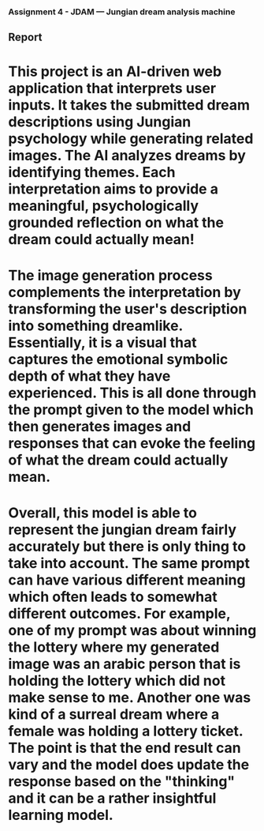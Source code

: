 ### Assignment 4 - JDAM — Jungian dream analysis machine

## Report

# This project is an AI-driven web application that interprets user inputs. It takes the submitted dream descriptions using Jungian psychology while generating related images. The AI analyzes dreams by identifying themes. Each interpretation aims to provide a meaningful, psychologically grounded reflection on what the dream could actually mean!

# The image generation process complements the interpretation by transforming the user's description into something dreamlike. Essentially, it is a visual that captures the emotional symbolic depth of what they have experienced. This is all done through the prompt given to the model which then generates images and responses that can evoke the feeling of what the dream could actually mean.

# Overall, this model is able to represent the jungian dream fairly accurately but there is only thing to take into account. The same prompt can have various different meaning which often leads to somewhat different outcomes. For example, one of my prompt was about winning the lottery where my generated image was an arabic person that is holding the lottery which did not make sense to me. Another one was kind of a surreal dream where a female was holding a lottery ticket. The point is that the end result can vary and the model does update the response based on the "thinking" and it can be a rather insightful learning model.
